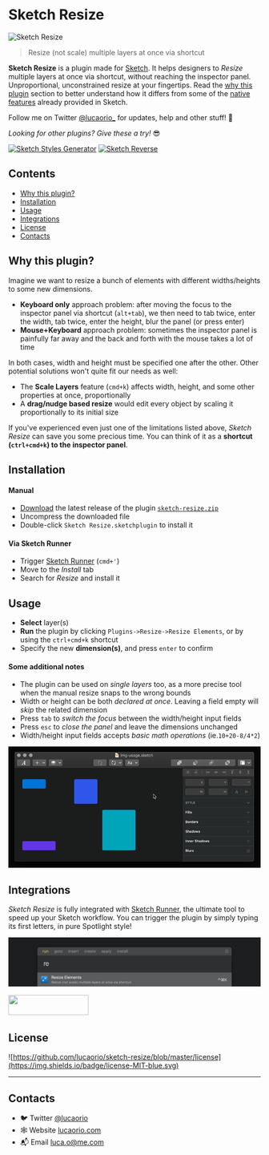 # Sketch Resize
![Sketch Resize](https://raw.githubusercontent.com/lucaorio/sketch-resize/master/images/img-header.jpg)
> Resize (not scale) multiple layers at once via shortcut

**Sketch Resize** is a plugin made for [Sketch](http://sketchapp.com). It helps designers to *Resize* multiple layers at once via shortcut, without reaching the inspector panel. Unproportional, unconstrained resize at your fingertips. Read the [why this plugin](#why-this-plugin) section to better understand how it differs from some of the [native features](https://www.sketchapp.com/learn/documentation/layer-basics/resizing-layers) already provided in Sketch.

Follow me on Twitter [@lucaorio_](https://twitter.com/lucaorio_) for updates, help and other stuff! 🎉

*Looking for other plugins? Give these a try!* 😎

[<img alt="Sketch Styles Generator" src="https://raw.githubusercontent.com/lucaorio/sketch-resize/master/images/img-sketch-styles-generator.jpg" height="111px"/>](https://github.com/lucaorio/sketch-styles-generator)
[<img alt="Sketch Reverse" src="https://raw.githubusercontent.com/lucaorio/sketch-resize/master/images/img-sketch-reverse.jpg" height="111px"/>](https://github.com/lucaorio/sketch-reverse)

## Contents
- [Why this plugin?](#why-this-plugin)
- [Installation](#installation)
- [Usage](#usage)
- [Integrations](#integrations)
- [License](#license)
- [Contacts](#contacts)

## Why this plugin?
Imagine we want to resize a bunch of elements with different widths/heights to some new dimensions.

* **Keyboard only** approach problem: after moving the focus to the inspector panel via shortcut (`alt+tab`), we then need to tab twice, enter the width, tab twice, enter the height, blur the panel (or press enter)
* **Mouse+Keyboard** approach problem: sometimes the inspector panel is painfully far away and the back and forth with the mouse takes a lot of time

In both cases, width and height must be specified one after the other. Other potential solutions won't quite fit our needs as well:
* The **Scale Layers** feature (`cmd+k`) affects width, height, and some other properties at once, proportionally
* A **drag/nudge based resize** would edit every object by scaling it proportionally to its initial size

If you've experienced even just one of the limitations listed above, *Sketch Resize* can save you some precious time. You can think of it as a **shortcut (`ctrl+cmd+k`) to the inspector panel**.

## Installation
#### Manual
* [Download](https://github.com/lucaorio/sketch-resize/releases/latest) the latest release of the plugin [`sketch-resize.zip`](https://github.com/lucaorio/sketch-resize/releases/latest)
* Uncompress the downloaded file
* Double-click `Sketch Resize.sketchplugin` to install it

#### Via Sketch Runner
* Trigger [Sketch Runner](http://bit.ly/SketchRunnerWebsite) (`cmd+'`)
* Move to the *Install* tab
* Search for *Resize* and install it

## Usage
* **Select** layer(s)
* **Run** the plugin by clicking `Plugins->Resize->Resize Elements`, or by using the `ctrl+cmd+k` shortcut
* Specify the new **dimension(s)**, and press `enter` to confirm

#### Some additional notes
* The plugin can be used on *single layers* too, as a more precise tool when the manual resize snaps to the wrong bounds
* Width or height can be both *declared at once*. Leaving a field empty will *skip* the related dimension
* Press `tab` to *switch the focus* between the width/height input fields
* Press `esc` to *close the panel* and leave the dimensions unchanged
* Width/height input fields accepts *basic math operations* (ie.`10+20-8/4*2`)

![Resize Usage](https://raw.githubusercontent.com/lucaorio/sketch-resize/master/images/img-usage.gif)

## Integrations
*Sketch Resize* is fully integrated with [Sketch Runner](http://bit.ly/SketchRunnerWebsite), the ultimate tool to speed up your Sketch workflow. You can trigger the plugin by simply typing its first letters, in pure Spotlight style!

![Sketch Runner Integration](https://raw.githubusercontent.com/lucaorio/sketch-resize/master/images/img-sketch-runner.jpg)

<a href="http://bit.ly/SketchRunnerWebsite">
  <img width="160" height="40" src="http://sketchrunner.com/img/badge_blue.png">
</a>

## License
![https://github.com/lucaorio/sketch-resize/blob/master/license](https://img.shields.io/badge/license-MIT-blue.svg)

***

## Contacts
* 🐦 Twitter [@lucaorio](http://twitter.com/@lucaorio_)
* 🕸 Website [lucaorio.com](http://lucaorio.com)
* 📬 Email [luca.o@me.com](mailto:luca.o@me.com)
